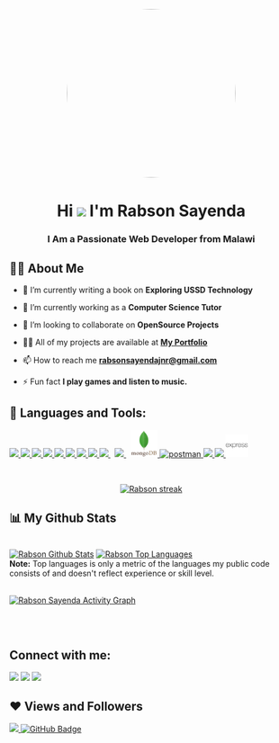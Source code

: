 <a href="#"><center><img width="300px" height="300px" style="border-radius: 50%;"  src="https://avatars.githubusercontent.com/u/31789242?v=4" /></center></a>

<h1 align="center">Hi <img src="https://raw.githubusercontent.com/MartinHeinz/MartinHeinz/master/wave.gif" width="30px"> I'm Rabson Sayenda</h1>
<h3 align="center">I Am a Passionate Web Developer from Malawi</h3>


## 🙋‍♂️ About Me

- 🔭 I’m currently writing a book on **Exploring USSD Technology**

- 🌱 I’m currently working as a **Computer Science Tutor**

- 👯 I’m looking to collaborate on **OpenSource Projects**

- 👨‍💻 All of my projects are available at **[My Portfolio](https://rabsonsayenda.netlify.app/)**

- 📫 How to reach me **rabsonsayendajnr@gmail.com**

- ⚡ Fun fact **I play games and listen to music.**

## 🚀 Languages and Tools:

<p align="left"> 
    <a href="https://www.java.com" target="_blank"> <img src="https://img.icons8.com/color/48/000000/java-coffee-cup-logo.png"/> </a>
    <a href="https://reactjs.org/" target="_blank"> <img src="https://img.icons8.com/color/48/000000/react-native.png"/> </a>
    <a href="https://spring.io/projects/spring-boot" target="_blank"> <img src="https://img.icons8.com/color/48/000000/spring-logo.png"/> </a> 
    <a href="https://developer.mozilla.org/en-US/docs/Web/JavaScript" target="_blank"> <img src="https://img.icons8.com/color/48/000000/javascript.png"/> </a> 
    <a href="https://www.w3.org/html/" target="_blank"> <img src="https://img.icons8.com/color/48/000000/html-5.png"/> </a> 
    <a href="https://www.w3schools.com/css/" target="_blank"> <img src="https://img.icons8.com/color/48/000000/css3.png"/> </a> 
    <a href="https://getbootstrap.com" target="_blank"> <img src="https://img.icons8.com/color/48/000000/bootstrap.png"/> </a> 
    <a href="https://www.python.org" target="_blank"> <img src="https://img.icons8.com/color/48/000000/python.png"/> </a> 
    <a style="padding-right:8px;" href="https://nodejs.org" target="_blank"> <img src="https://img.icons8.com/color/48/000000/nodejs.png"/> </a> 
    <a style="padding-right:8px;" href="https://www.mysql.com/" target="_blank"> <img src="https://img.icons8.com/fluent/50/000000/mysql-logo.png"/> </a>
    <a href="https://www.mongodb.com/" target="_blank"> <img src="https://raw.githubusercontent.com/devicons/devicon/master/icons/mongodb/mongodb-original-wordmark.svg" alt="mongodb" width="48" height="48"/> </a>  
    <a href="https://postman.com" target="_blank"> <img src="https://www.vectorlogo.zone/logos/getpostman/getpostman-icon.svg" alt="postman" width="45" height="45"/> </a>   
    <a href="https://git-scm.com/" target="_blank"> <img src="https://img.icons8.com/color/48/000000/git.png"/> </a> 
    <a href="https://redux.js.org" target="_blank"> <img src="https://img.icons8.com/color/48/000000/redux.png"/> </a>
    <a href="https://expressjs.com" target="_blank"> <img src="https://raw.githubusercontent.com/devicons/devicon/master/icons/express/express-original-wordmark.svg" alt="express" width="40" height="40"/> </a>
</p>

<!-- [![React Badge](https://img.shields.io/badge/-React-61DBFB?style=for-the-badge&labelColor=black&logo=react&logoColor=61DBFB)](#)  [![Javascript Badge](https://img.shields.io/badge/-Javascript-F0DB4F?style=for-the-badge&labelColor=black&logo=javascript&logoColor=F0DB4F)](#) [![Typescript Badge](https://img.shields.io/badge/-Typescript-007acc?style=for-the-badge&labelColor=black&logo=typescript&logoColor=007acc)](#) [![Nodejs Badge](https://img.shields.io/badge/-Nodejs-3C873A?style=for-the-badge&labelColor=black&logo=node.js&logoColor=3C873A)](#) [![GraphQL Badge](https://img.shields.io/badge/-GraphQl-e535ab?style=for-the-badge&labelColor=black&logo=node.js&logoColor=e535ab)](#) -->
<br/>

<p align="center">
    <a href="https://github.com/Rab-son/github-readme-streak-stats">
        <img title="🔥 Get streak stats for your profile at git.io/streak-stats" alt="Rabson streak" src="https://github-readme-streak-stats.herokuapp.com/?user=Rab-son&theme=black-ice&hide_border=true&stroke=0000&background=060A0CD0"/>
    </a>
</p>

## 📊 My Github Stats

  <br/>
    <a href="https://github.com/Rab-son/github-readme-stats">
    <img alt="Rabson Github Stats" src="https://github-readme-stats.vercel.app/api?username=Rab-son&show_icons=true&count_private=true&theme=react&hide_border=true&bg_color=0D1117" /></a>
  <a href="https://github.com/Rab-son/github-readme-stats"><img alt="Rabson Top Languages" src="https://github-readme-stats.vercel.app/api/top-langs/?username=Rab-son&langs_count=8&count_private=true&layout=compact&theme=react&hide_border=true&bg_color=0D1117" /></a>
  <br/>
  <b>Note:</b> Top languages is only a metric of the languages my public code consists of and doesn't reflect experience or skill level.


<br/>
<br/>

<a href="https://github.com/Rab-son/github-readme-activity-graph"><img alt="Rabson Sayenda Activity Graph" src="https://activity-graph.herokuapp.com/graph?username=Rab-son&bg_color=0D1117&color=5BCDEC&line=5BCDEC&point=FFFFFF&hide_border=true" /></a>

<br/>
<br/>

## Connect with me:
<p align="left">

<a href = "https://www.linkedin.com/in/rabson-sayenda-malawi/"><img src="https://img.icons8.com/fluent/48/000000/linkedin.png"/></a>
<a href = "https://www.youtube.com/channel/UCm1fOynL6sD3bFJYTCWnOEw"><img src="https://img.icons8.com/color/48/000000/youtube-play.png"/></a>
<a href = "https://api.whatsapp.com/send/?phone=%2B265886788210&text&app_absent=0"><img src="https://img.icons8.com/color/48/000000/whatsapp.png"/></a>
</p>

## ❤ Views and Followers
<a href="https://github.com/Rab-son/github-profile-views-counter">
    <img src="https://komarev.com/ghpvc/?username=Rab-son">
</a>
<a href="https://github.com/Rab-son?tab=followers"><img src="https://img.shields.io/github/followers/Rab-son?label=Followers&style=social" alt="GitHub Badge"></a>
